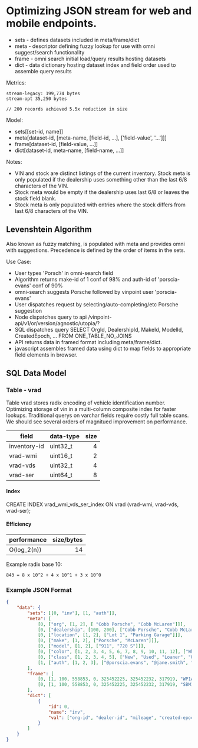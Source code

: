 
# Optimizing JSON stream for web and mobile endpoints.
 * sets - defines datasets included in meta/frame/dict
 * meta - descriptor defining fuzzy lookup for use with omni suggest/search functionality 
 * frame - omni search initial load/query results hosting datasets
 * dict - data dictionary hosting dataset index and field order used to assemble query results

Metrics:
```console
stream-legacy: 199,774 bytes
stream-opt 35,250 bytes 

// 200 records achieved 5.5x reduction in size
```

Model:
 * sets[[set-id, name]]
 * meta[dataset-id, [meta-name, [field-id, ...], ['field-value', '...']]]
 * frame[dataset-id, [field-value, ...]]
 * dict[dataset-id, meta-name, [field-name, ...]]

Notes: 
 * VIN and stock are distinct listings of the current inventory. Stock meta is only populated if the dealership uses something other than the last 6/8 characters of the VIN.
 * Stock meta would be empty if the dealership uses last 6/8 or leaves the stock field blank.
 * Stock meta is only populated with entries where the stock differs from last 6/8 characters of the VIN.

## Levenshtein Algorithm 
Also known as fuzzy matching, is populated with meta and provides omni with suggestions.
Precedence is defined by the order of items in the sets.

Use Case:
* User types 'Porsch' in omni-search field
* Algorithm returns make-id of 1 conf of 98% and auth-id of 'porscia-evans' conf of 90%
* omni-search suggests Porsche followed by vinpoint user 'porscia-evans'
* User dispatches request by selecting/auto-completing/etc Porsche suggestion
* Node dispatches query to api /vinpoint-api/v1/or/version/agnostic/utopia/?
* SQL dispatches query SELECT OrgId, DealershipId, MakeId, ModelId, CreatedEpoch, ... FROM ONE_TABLE_NO_JOINS
* API returns data in framed format including meta/frame/dict.
* javascript assembles framed data using dict to map fields to appropriate field elements in browser.

## SQL Data Model
### Table - vrad
Table vrad stores radix encoding of vehicle identification number. Optimizing storage of vin in a multi-column composite index for faster lookups.
Traditional querys on varchar fields require costly full table scans. We should see several orders of magnitued improvement on performance. 

| field  | data-type | size |
| ------ | --------- | ----:|
| inventory-id | uint32_t | 4 |
| vrad-wmi | uint16_t  | 2 |
| vrad-vds | uint32_t | 4 |
| vrad-ser | uint64_t | 8 |

#### Index
CREATE INDEX vrad_wmi_vds_ser_index ON vrad (vrad-wmi, vrad-vds, vrad-ser);


#### Efficiency
| performance | size/bytes |
| ------ | ----:|
| O(log_2(n)) | 14 |


Example radix base 10:
```console
843 = 8 x 10^2 + 4 x 10^1 + 3 x 10^0
```


### Example JSON Format

```json
{
    "data": {
        "sets": [[0, "inv"], [1, "auth"]],
        "meta": [
            [0, ["org", [1, 2], [ "Cobb Porsche", "Cobb McLaren"]]],
            [0, ["dealership", [100, 200], ["Cobb Porsche", "Cobb McLaren"]]],
            [0, ["location", [1, 2], ["Lot 1", "Parking Garage"]]],
            [0, ["make", [1, 2], ["Porsche", "McLaren"]]],
            [0, ["model", [1, 2], ["911", "720 S"]]],
            [0, ["color", [1, 2, 3, 4, 5, 6, 7, 8, 9, 10, 11, 12], ["White", "Silver", "Grey", "Black", "Yellow", "Orange", "Tan", "Brown", "Purple", "Red", "Blue", "Green"]]],
            [0, ["class", [1, 2, 3, 4, 5], ["New", "Used", "Loaner", "Uber", "Lyft"]]],
            [1, ["auth", [1, 2, 3], ["@porscia.evans", "@jane.smith", "@peter.parker"]]]            
        ],
        "frame": [         
            [0, [1, 100, 558853, 0, 325452225, 325452232, 317919, "WP1AA2A50KLB01949", 2019, 1, 1, "KLB01949", 3, 2, 1, 32768011, -106374481, 5.7, 0, 325452232]],
            [0, [1, 100, 558853, 0, 325452225, 325452232, 317919, "SBM14DCA8JW001553", 2018, 2, 2, "JW001553", 3, 2, 2, 28768011, -105352845, 5.2, 0, 325452185]]                                                                                                                                                               
        ],
        "dict": [
            {
                "id": 0,
                "name": "inv",
                "val": ["org-id", "dealer-id", "mileage", "created-epoch", "last-label-epoch", "inventory-id", "vin", "year", "make-id", "model-id", "stock", "color-id", "class-id", "location-id", "lat", "lng", "sig", "3pa", "scanned-epoch"]            
            }         
        ]
    }
}
```